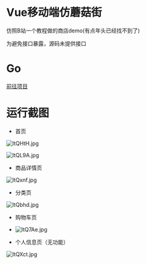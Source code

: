 # Vue移动端仿蘑菇街

仿照B站一个教程做的商店demo(有点年头已经找不到了)

为避免接口暴露，源码未提供接口

# Go
[前往项目](http://gaocarri.gitee.io/mall-website/#/home)

# 运行截图

- 首页

![ltQHtH.jpg](https://s2.ax1x.com/2020/01/02/ltQHtH.jpg)

![ltQL9A.jpg](https://s2.ax1x.com/2020/01/02/ltQL9A.jpg)

- 商品详情页

![ltQxnf.jpg](https://s2.ax1x.com/2020/01/02/ltQxnf.jpg)

- 分类页

![ltQbhd.jpg](https://s2.ax1x.com/2020/01/02/ltQbhd.jpg)

- 购物车页
- ![ltQ7Ae.jpg](https://s2.ax1x.com/2020/01/02/ltQ7Ae.jpg)

- 个人信息页（无功能）

![ltQXct.jpg](https://s2.ax1x.com/2020/01/02/ltQXct.jpg)



